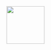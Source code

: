<div id=header align="center">
  <img src="https://br.pinterest.com/pin/863987509773612024/" width="100"/>
  </div>
<!---
rafaelleduarte1993/rafaelleduarte1993 is a ✨ special ✨ repository because its `README.md` (this file) appears on your GitHub profile.
You can click the Preview link to take a look at your changes.
--->
